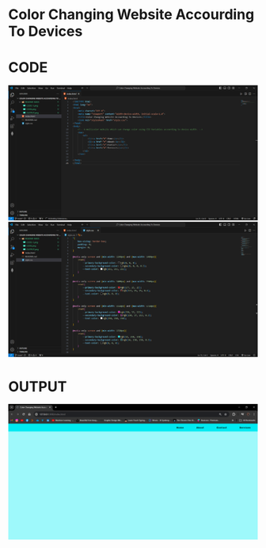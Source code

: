 # Color Changing Website Accourding To Devices

# CODE

![Alt text](README-IMGS/CODE.png)
![Alt text](README-IMGS/CODE-1.png)

# OUTPUT

![Alt text](README-IMGS/OUTPUT.png)